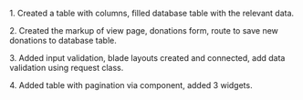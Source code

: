 <p>1. Created a table with columns, filled database table with the relevant data.</p>
<p>2. Created the markup of view page, donations form, route to save new donations to database table.</p>
<p>3. Added input validation, blade layouts created and connected, add data validation using request class.</p>
<p>4. Added table with pagination via component, added 3 widgets.</p>
